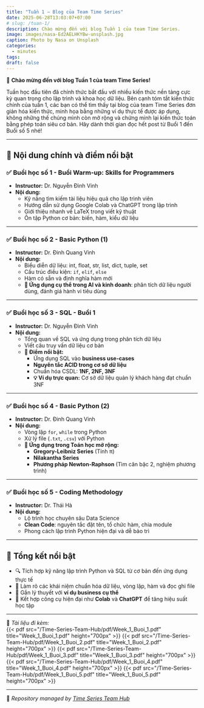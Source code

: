 ```yaml
---
title: "Tuần 1 – Blog của Team Time Series"
date: 2025-06-28T13:03:07+07:00
# slug: /tuan-1/
description: Chào mừng đến với blog Tuần 1 của team Time Series.
image: images/nasa-Ed2AELHKYBw-unsplash.jpg
caption: Photo by Nasa on Unsplash
categories:
  - minutes
tags:
draft: false
---
```


🎉 **Chào mừng đến với blog Tuần 1 của team Time Series!**

Tuần học đầu tiên đã chính thức bắt đầu với nhiều kiến thức nền tảng cực kỳ quan trọng cho lập trình và khoa học dữ liệu. Bên cạnh tóm tắt kiến thức chính của tuần 1, các bạn có thể tìm thấy tại blog của team Time Series đơn giản hóa kiến thức, minh họa bằng những ví dụ thực tế được áp dụng, không những thế chúng mình còn mở rộng và chứng minh lại kiến thức toán bằng phép toán siêu cơ bản. Hãy dành thời gian đọc hết post từ Buổi 1 đến Buổi số 5 nhé!

---

## 📅 **Nội dung chính và điểm nổi bật**

### ✅ **Buổi học số 1 - Buổi Warm-up: Skills for Programmers**
- **Instructor:** Dr. Nguyễn Đình Vinh
- **Nội dung:**
  - Kỹ năng tìm kiếm tài liệu hiệu quả cho lập trình viên
  - Hướng dẫn sử dụng Google Colab và ChatGPT trong lập trình
  - Giới thiệu nhanh về LaTeX trong viết kỹ thuật
  - Ôn tập Python cơ bản: biến, hàm, kiểu dữ liệu

---

### ✅ **Buổi học số 2 - Basic Python (1)**
- **Instructor:** Dr. Đinh Quang Vinh
- **Nội dung:**
  - Biểu diễn dữ liệu: int, float, str, list, dict, tuple, set
  - Cấu trúc điều kiện: `if`, `elif`, `else`
  - Hàm có sẵn và định nghĩa hàm mới
  - **🧠 Ứng dụng cụ thể trong AI và kinh doanh**: phân tích dữ liệu người dùng, đánh giá hành vi tiêu dùng

---

### ✅ **Buổi học số 3 - SQL - Buổi 1**
- **Instructor:** Dr. Nguyễn Đình Vinh
- **Nội dung:**
  - Tổng quan về SQL và ứng dụng trong phân tích dữ liệu
  - Viết câu truy vấn dữ liệu cơ bản
  - **📌 Điểm nổi bật:**
    - Ứng dụng SQL vào **business use-cases**
    - **Nguyên tắc ACID trong cơ sở dữ liệu**
    - Chuẩn hóa CSDL: **1NF, 2NF, 3NF**
    - **💡 Ví dụ trực quan:** Cơ sở dữ liệu quản lý khách hàng đạt chuẩn 3NF

---

### ✅ **Buổi học số 4 - Basic Python (2)**
- **Instructor:** Dr. Đinh Quang Vinh
- **Nội dung:**
  - Vòng lặp `for`, `while` trong Python
  - Xử lý file (`.txt`, `.csv`) với Python
  - **🧮 Ứng dụng trong Toán học mở rộng:**
    - **Gregory-Leibniz Series** (Tính π)
    - **Nilakantha Series**
    - **Phương pháp Newton-Raphson** (Tìm căn bậc 2, nghiệm phương trình)

---

### ✅ **Buổi học số 5 - Coding Methodology**
- **Instructor:** Dr. Thái Hà
- **Nội dung:**
  - Lộ trình học chuyên sâu Data Science
  - **Clean Code**: nguyên tắc đặt tên, tổ chức hàm, chia module
  - Phong cách lập trình Python hiện đại và dễ bảo trì

---

## 📌 **Tổng kết nổi bật**
- 🔍 Tích hợp kỹ năng lập trình Python và SQL từ cơ bản đến ứng dụng thực tế
- 🧠 Làm rõ các khái niệm chuẩn hóa dữ liệu, vòng lặp, hàm và đọc ghi file
- 💼 Gắn lý thuyết với **ví dụ business cụ thể**
- 🔬 Kết hợp công cụ hiện đại như **Colab** và **ChatGPT** để tăng hiệu suất học tập

---

📂 *Tài liệu đi kèm:*  
  {{< pdf src="/Time-Series-Team-Hub/pdf/Week_1_Buoi_1.pdf" title="Week_1_Buoi_1.pdf" height="700px" >}}
  {{< pdf src="/Time-Series-Team-Hub/pdf/Week_1_Buoi_2.pdf" title="Week_1_Buoi_2.pdf" height="700px" >}}
  {{< pdf src="/Time-Series-Team-Hub/pdf/Week_1_Buoi_3.pdf" title="Week_1_Buoi_3.pdf" height="700px" >}}
  {{< pdf src="/Time-Series-Team-Hub/pdf/Week_1_Buoi_4.pdf" title="Week_1_Buoi_4.pdf" height="700px" >}}
  {{< pdf src="/Time-Series-Team-Hub/pdf/Week_1_Buoi_5.pdf" title="Week_1_Buoi_5.pdf" height="700px" >}}

---

🧠 *Repository managed by [Time Series Team Hub](https://github.com/Jennifer1907/Time-Series-Team-Hub)*

